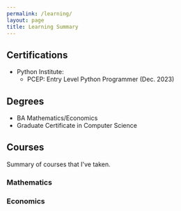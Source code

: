 ```yaml
---
permalink: /learning/
layout: page
title: Learning Summary
---
```

## Certifications
- Python Institute:
    - PCEP: Entry Level Python Programmer (Dec. 2023)

## Degrees
- BA Mathematics/Economics
- Graduate Certificate in Computer Science

## Courses
Summary of courses that I've taken.
### Mathematics

### Economics

### 